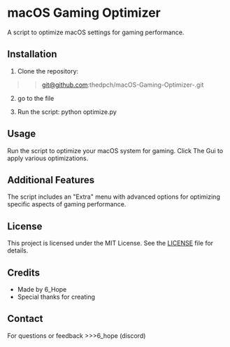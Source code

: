 # macOS Gaming Optimizer

A script to optimize macOS settings for gaming performance.

## Installation

1. Clone the repository:
 >> git@github.com:thedpch/macOS-Gaming-Optimizer-.git

2. go to the file

3. Run the script:
python optimize.py


## Usage

Run the script to optimize your macOS system for gaming. Click The Gui to apply various optimizations.

## Additional Features

The script includes an "Extra" menu with advanced options for optimizing specific aspects of gaming performance.

## License

This project is licensed under the MIT License. See the [LICENSE](LICENSE) file for details.

## Credits

- Made by 6_Hope
- Special thanks for creating

## Contact

For questions or feedback >>>6_hope (discord)
